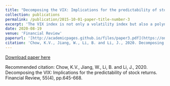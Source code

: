```yaml
---
title: "Decomposing the VIX: Implications for the predictability of stock returns"
collection: publications
permalink: /publication/2015-10-01-paper-title-number-3
excerpt: 'The VIX index is not only a volatility index but also a polynomial combination of all possible higher moments in market return distribution under the risk-neutral measure. This paper formulates the VIX as a linear decomposition of four fundamentally different elements: the realized variance (RV), the variance risk premium (VRP), the realized tail (RT), and the tail risk premium (TRP), respectively. Using an innovative and nonparametric tail risk measure, we find that approximately one-third of the VIX’s formation is attributed to the TRP. In addition to VRP, RT and TRP are crucial components for predicting future returns on equity portfolios.'
date: 2020-08-19
venue: 'Financial Review'
paperurl: '[http://academicpages.github.io/files/paper3.pdf](https://onlinelibrary.wiley.com/doi/abs/10.1111/fire.12245)'
citation: 'Chow, K.V., Jiang, W., Li, B. and Li, J., 2020. Decomposing the VIX: Implications for the predictability of stock returns. Financial Review, 55(4), pp.645-668.'
---
```


[Download paper here](http://academicpages.github.io/files/paper3.pdf)

Recommended citation: Chow, K.V., Jiang, W., Li, B. and Li, J., 2020. Decomposing the VIX: Implications for the predictability of stock returns. Financial Review, 55(4), pp.645-668.
